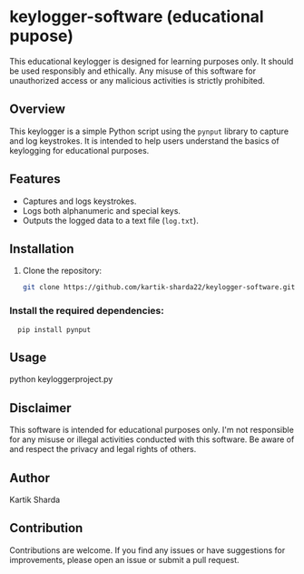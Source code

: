 # keylogger-software (educational pupose)

This educational keylogger is designed for learning purposes only. It should be used responsibly and ethically. Any misuse of this software for unauthorized access or any malicious activities is strictly prohibited.


## Overview

This keylogger is a simple Python script using the `pynput` library to capture and log keystrokes. It is intended to help users understand the basics of keylogging for educational purposes.


## Features

- Captures and logs keystrokes.
- Logs both alphanumeric and special keys.
- Outputs the logged data to a text file (`log.txt`).

## Installation

1. Clone the repository:

   ```bash
   git clone https://github.com/kartik-sharda22/keylogger-software.git


### Install the required dependencies:
      
      pip install pynput

## Usage

   python keyloggerproject.py


## Disclaimer

This software is intended for educational purposes only. I'm not responsible for any misuse or illegal activities conducted with this software. Be aware of and respect the privacy and legal rights of others.


## Author

Kartik Sharda


## Contribution

Contributions are welcome. If you find any issues or have suggestions for improvements, please open an issue or submit a pull request.

